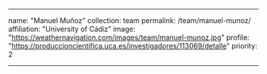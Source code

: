 ---

name: "Manuel Muñoz"
collection: team
permalink: /team/manuel-munoz/
affiliation: "University of Cádiz"
image: "https://weathernavigation.com/images/team/manuel-munoz.jpg"
profile: "https://produccioncientifica.uca.es/investigadores/113069/detalle"
priority: 2

---